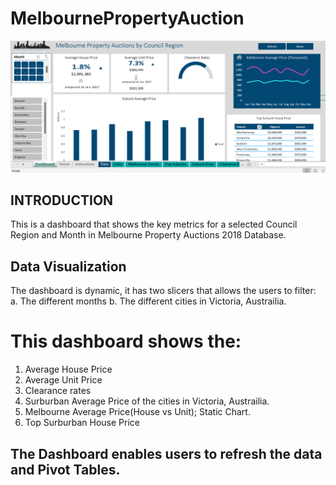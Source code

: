 # MelbournePropertyAuction
![](AuctionData.png)

## INTRODUCTION
This is a dashboard that shows the key metrics for a selected Council Region and Month in Melbourne Property Auctions 2018 Database. 

## Data Visualization
The dashboard is dynamic, it has two slicers that allows the users to filter:
a. The different months
b. The different cities in Victoria, Austrailia.


# This dashboard shows the:
1. Average House Price
2. Average Unit Price
3. Clearance rates
4. Surburban Average Price of the cities in Victoria, Austrailia.
5. Melbourne Average Price(House vs Unit); Static Chart.
6. Top Surburban House Price

## The Dashboard enables users to refresh the data and Pivot Tables.



 


